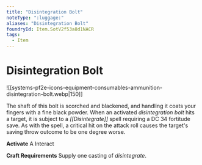 ```yaml
---
title: "Disintegration Bolt"
noteType: ":luggage:"
aliases: "Disintegration Bolt"
foundryId: Item.SotV2f53a8d1NACR
tags:
  - Item
---
```


# Disintegration Bolt
![[systems-pf2e-icons-equipment-consumables-ammunition-disintegration-bolt.webp|150]]

The shaft of this bolt is scorched and blackened, and handling it coats your fingers with a fine black powder. When an activated _disintegration bolt_ hits a target, it is subject to a _[[Disintegrate]]_ spell requiring a DC 34 fortitude save. As with the spell, a critical hit on the attack roll causes the target's saving throw outcome to be one degree worse.

**Activate** A Interact

**Craft Requirements** Supply one casting of _disintegrate_.
